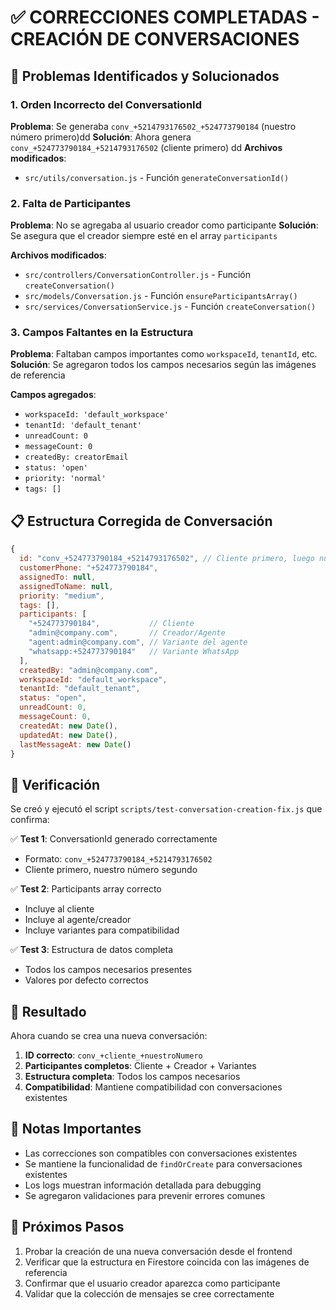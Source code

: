 # ✅ CORRECCIONES COMPLETADAS - CREACIÓN DE CONVERSACIONES

## 🔧 Problemas Identificados y Solucionados

### 1. **Orden Incorrecto del ConversationId**
**Problema**: Se generaba `conv_+5214793176502_+524773790184` (nuestro número primero)dd
**Solución**: Ahora genera `conv_+524773790184_+5214793176502` (cliente primero)
dd
**Archivos modificados**:
- `src/utils/conversation.js` - Función `generateConversationId()`

### 2. **Falta de Participantes**
**Problema**: No se agregaba al usuario creador como participante
**Solución**: Se asegura que el creador siempre esté en el array `participants`

**Archivos modificados**:
- `src/controllers/ConversationController.js` - Función `createConversation()`
- `src/models/Conversation.js` - Función `ensureParticipantsArray()`
- `src/services/ConversationService.js` - Función `createConversation()`

### 3. **Campos Faltantes en la Estructura**
**Problema**: Faltaban campos importantes como `workspaceId`, `tenantId`, etc.
**Solución**: Se agregaron todos los campos necesarios según las imágenes de referencia

**Campos agregados**:
- `workspaceId: 'default_workspace'`
- `tenantId: 'default_tenant'`
- `unreadCount: 0`
- `messageCount: 0`
- `createdBy: creatorEmail`
- `status: 'open'`
- `priority: 'normal'`
- `tags: []`

## 📋 Estructura Corregida de Conversación

```javascript
{
  id: "conv_+524773790184_+5214793176502", // Cliente primero, luego nuestro número
  customerPhone: "+524773790184",
  assignedTo: null,
  assignedToName: null,
  priority: "medium",
  tags: [],
  participants: [
    "+524773790184",           // Cliente
    "admin@company.com",       // Creador/Agente
    "agent:admin@company.com", // Variante del agente
    "whatsapp:+524773790184"   // Variante WhatsApp
  ],
  createdBy: "admin@company.com",
  workspaceId: "default_workspace",
  tenantId: "default_tenant",
  status: "open",
  unreadCount: 0,
  messageCount: 0,
  createdAt: new Date(),
  updatedAt: new Date(),
  lastMessageAt: new Date()
}
```

## 🧪 Verificación

Se creó y ejecutó el script `scripts/test-conversation-creation-fix.js` que confirma:

✅ **Test 1**: ConversationId generado correctamente
- Formato: `conv_+524773790184_+5214793176502`
- Cliente primero, nuestro número segundo

✅ **Test 2**: Participants array correcto
- Incluye al cliente
- Incluye al agente/creador
- Incluye variantes para compatibilidad

✅ **Test 3**: Estructura de datos completa
- Todos los campos necesarios presentes
- Valores por defecto correctos

## 🚀 Resultado

Ahora cuando se crea una nueva conversación:

1. **ID correcto**: `conv_+cliente_+nuestroNumero`
2. **Participantes completos**: Cliente + Creador + Variantes
3. **Estructura completa**: Todos los campos necesarios
4. **Compatibilidad**: Mantiene compatibilidad con conversaciones existentes

## 📝 Notas Importantes

- Las correcciones son compatibles con conversaciones existentes
- Se mantiene la funcionalidad de `findOrCreate` para conversaciones existentes
- Los logs muestran información detallada para debugging
- Se agregaron validaciones para prevenir errores comunes

## 🔄 Próximos Pasos

1. Probar la creación de una nueva conversación desde el frontend
2. Verificar que la estructura en Firestore coincida con las imágenes de referencia
3. Confirmar que el usuario creador aparezca como participante
4. Validar que la colección de mensajes se cree correctamente 